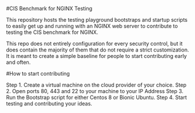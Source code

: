 
#CIS Benchmark for NGINX Testing

This repository hosts the testing playground bootstraps and startup scripts to easily get up and running with an NGINX web server to contribute to testing the CIS benchmark for NGINX.

This repo does not entirely configuration for every security control, but it does contain the majority of them that do not require a strict customization. It is meant to create a simple baseline for people to start contributing early and often.

#How to start contributing


Step 1. Create a virtual machine on the cloud provider of your choice.
Step 2. Open ports 80, 443 and 22 to your machine to your IP Address
Step 3. Run the Bootstrap script for either Centos 8 or Bionic Ubuntu.
Step 4. Start testing and contributing your ideas.
